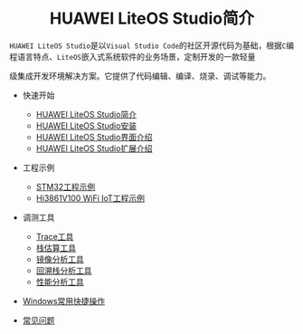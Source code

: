 <!-- markdownlint-disable MD033 MD041-->
<p align="center">
  <h1 align="center">HUAWEI LiteOS Studio简介</h1>
</p>

`HUAWEI LiteOS Studio`是以`Visual Studio Code`的社区开源代码为基础，根据`C`编程语言特点、`LiteOS`嵌入式系统软件的业务场景，定制开发的一款轻量

级集成开发环境解决方案。它提供了代码编辑、编译、烧录、调试等能力。

<!-- _sidebar.md -->
- 快速开始
  - [HUAWEI LiteOS Studio简介](/README)
  - [HUAWEI LiteOS Studio安装](/install.md)
  - [HUAWEI LiteOS Studio界面介绍](introduction.md)
  - [HUAWEI LiteOS Studio扩展介绍](extension.md)

- 工程示例

  - [STM32工程示例](project_stm32.md)
  - [Hi3861V100 WiFi IoT工程示例](project_wifiiot.md)

- 调测工具

  - [Trace工具](trace.md)
  - [栈估算工具](stackAnalysis.md)
  - [镜像分析工具](buildAnalysis.md)
  - [回溯栈分析工具](backTrace.md)
  - [性能分析工具](perf.md)

- [Windows常用快捷操作](studio_usage.md)
- [常见问题](studio_qa.md)
